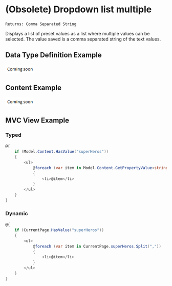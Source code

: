 # (Obsolete) Dropdown list multiple

`Returns: Comma Separated String`

Displays a list of preset values as a list where multiple values can be selected. The value saved is a comma separated string of the text values.

## Data Type Definition Example

![Dropdown list multiple Data Type Definition](../images/wip.png)

## Content Example

![Dropdown list multiple Content](../images/wip.png)

## MVC View Example

### Typed

```csharp
@{
    if (Model.Content.HasValue("superHeros"))
    {
        <ul>
            @foreach (var item in Model.Content.GetPropertyValue<string>("superHeros").Split(","))
            {
                <li>@item</li>
            }
        </ul>
    }
}
```

### Dynamic

```csharp
@{
    if (CurrentPage.HasValue("superHeros"))
    {
        <ul>
            @foreach (var item in CurrentPage.superHeros.Split(","))
            {
                <li>@item</li>
            }
        </ul>
    }
}
```
